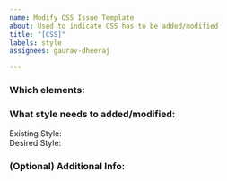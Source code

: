 ```yaml
---
name: Modify CSS Issue Template
about: Used to indicate CSS has to be added/modified
title: "[CSS]"
labels: style
assignees: gaurav-dheeraj

---
```


### Which elements:

### What style needs to added/modified:
Existing Style:  
Desired Style:  

### (Optional) Additional Info:
